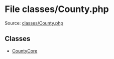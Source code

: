 File classes/County.php
=========

Source: [classes/County.php](https://github.com/PrestaShop/PrestaShop/blob/1.5.2.0/classes/County.php)


Classes
-------

* [CountyCore](class.CountyCore.md)

